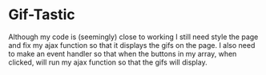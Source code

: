 # Gif-Tastic


Although my code is (seemingly) close to working  I still need style the page and fix my ajax function so that it displays the gifs on the page. I also need to make an event handler so that when the buttons in my array, when clicked, will run my ajax function so that the gifs will display. 
